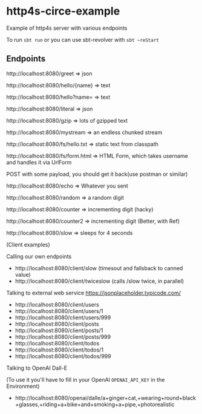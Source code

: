 # http4s-circe-example

Example of http4s server with various endpoints

To run ```sbt run``` or you can use sbt-revolver with ```sbt ~reStart```

## Endpoints

http://localhost:8080/greet
=> json

http://localhost:8080/hello/{name}
=> text

http://localhost:8080/hello?name=
=> text

http://localhost:8080/literal
=> json

http://localhost:8080/gzip
=> lots of gzipped text

http://localhost:8080/mystream
=> an endless chunked stream

http://localhost:8080/fs/hello.txt
=> static text from classpath

http://localhost:8080/fs/form.html
=> HTML Form, which takes username and handles it via UrlForm

POST with some payload, you should get it back(use postman or similar)

http://localhost:8080/echo
=> Whatever you sent

http://localhost:8080/random
=> a random digit

http://localhost:8080/counter
=> incrementing digit (hacky)

http://localhost:8080/counter2
=> incrementing digit (Better, with Ref)

http://localhost:8080/slow
=> sleeps for 4 seconds

(Client examples)

Calling our own endpoints

- http://localhost:8080/client/slow (timesout and fallsback to canned value)
- http://localhost:8080/client/twiceslow (calls /slow twice, in parallel)

Talking to external web service https://jsonplaceholder.typicode.com/

- http://localhost:8080/client/users
- http://localhost:8080/client/users/1
- http://localhost:8080/client/users/999
- http://localhost:8080/client/posts
- http://localhost:8080/client/posts/1
- http://localhost:8080/client/posts/999
- http://localhost:8080/client/todos
- http://localhost:8080/client/todos/1
- http://localhost:8080/client/todos/999

Talking to OpenAI Dall-E

(To use it you'll have to fill in your OpenAI `OPENAI_API_KEY` in the Environment)

- http://localhost:8080/openai/dalle/a+ginger+cat,+wearing+round+black+glasses,+riding+a+bike+and+smoking+a+pipe,+photorealistic
